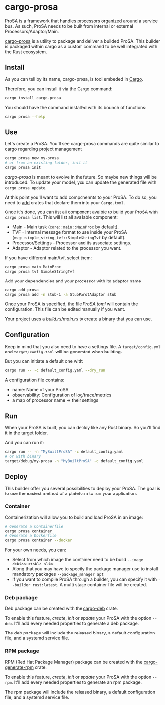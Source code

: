 # cargo-prosa

ProSA is a framework that handles processors organized around a service bus.
As such, ProSA needs to be built from internal or external Processors/Adaptor/Main.

[cargo-prosa](https://github.com/worldline/ProSA/tree/main/cargo-prosa) is a utility to package and deliver a builded ProSA.
This builder is packaged within cargo as a custom command to be well integrated with the Rust ecosystem.

## Install

As you can tell by its name, cargo-prosa, is tool embeded in [Cargo](https://doc.rust-lang.org/book/ch14-05-extending-cargo.html).

Therefore, you can install it via the Cargo command:
```bash
cargo install cargo-prosa
```

You should have the command installed with its bounch of functions:
```bash
cargo prosa --help
```

## Use

Let's create a ProSA. You'll see cargo-prosa commands are quite similar to cargo regarding project management.

```bash
cargo prosa new my-prosa
# or from an existing folder, init it
cargo prosa init
```

_cargo-prosa_ is meant to evolve in the future.
So maybe new things will be introduced.
To update your model, you can update the generated file with `cargo prosa update`.

At this point you'll want to add componennts to your ProSA.
To do so, you need to [add](https://doc.rust-lang.org/cargo/commands/cargo-add.html) crates that declare them into your `Cargo.toml`.

Once it's done, you can list all component avaible to build your ProSA with `cargo prosa list`.
This will list all available component:
- Main - Main task (`core::main::MainProc` by default).
- TVF - Internal message format to use inside your ProSA (`msg::simple_string_tvf::SimpleStringTvf` by default).
- Processor/Settings - Processor and its associate settings.
- Adaptor - Adaptor related to the processor you want.

If you have different main/tvf, select them:
```bash
cargo prosa main MainProc
cargo prosa tvf SimpleStringTvf
```

Add your dependencies and your processor with its adaptor name
```bash
cargo add prosa
cargo prosa add -n stub-1 -a StubParotAdaptor stub
```

Once your ProSA is specified, the file _ProSA.toml_ will contain the configuration.
This file can be edited manually if you want.

Your project uses a _build.rs_/_main.rs_ to create a binary that you can use.


## Configuration

Keep in mind that you also need to have a settings file.
A `target/config.yml` and `target/config.toml` will be generated when building.

But you can initiate a default one with:
```bash
cargo run -- -c default_config.yaml --dry_run
```

A configuration file contains:
 - name: Name of your ProSA
 - observability: Configuration of log/trace/metrics
 - a map of processor name -> their settings

## Run

When your ProSA is built, you can deploy like any Rust binary.
So you'll find it in the target folder.

And you can run it:
```bash
cargo run -- -n "MyBuiltProSA" -c default_config.yaml
# or with binary
target/debug/my-prosa -n "MyBuiltProSA" -c default_config.yaml
```

## Deploy

This builder offer you several possibilities to deploy your ProSA.
The goal is to use the easiest method of a plateform to run your application.

### Container

Containerization will allow you to build and load ProSA in an image:
```bash
# Generate a Containerfile
cargo prosa container
# Generate a Dockerfile
cargo prosa container --docker
```

For your own needs, you can:
 - Select from which image the container need to be build `--image debian:stable-slim`
 - Along that you may have to specify the package manager use to install mandatory packages `--package_manager apt`
 - If you want to compile ProSA through a builder, you can specify it with `--builder rust:latest`. A multi stage container file will be created.

### Deb package

Deb package can be created with the [cargo-deb](https://crates.io/crates/cargo-deb) crate.

To enable this feature, _create_, _init_ or _update_ your ProSA with the option `--deb`.
It'll add every needed properties to generate a deb package.

The deb package will include the released binary, a default configuration file, and a systemd service file.

### RPM package

RPM (Red Hat Package Manager) package can be created with the [cargo-generate-rpm](https://crates.io/crates/cargo-generate-rpm) crate.

To enable this feature, _create_, _init_ or _update_ your ProSA with the option `--rpm`.
It'll add every needed properties to generate an rpm package.

The rpm package will include the released binary, a default configuration file, and a systemd service file.
